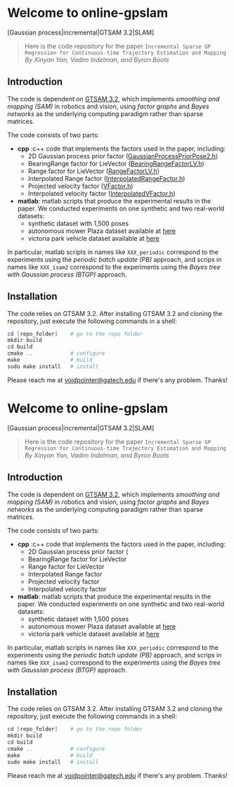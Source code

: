 # Welcome to online-gpslam
[Gaussian process|incremental|GTSAM 3.2|SLAM]
>Here is the code repository for the paper `Incremental Sparse GP Regression for Continuous-time Trajectory Estimation and Mapping`  *By Xinyan Yan, Vadim Indelman, and Byron Boots*

## Introduction
The code is dependent on [GTSAM 3.2](https://collab.cc.gatech.edu/borg/gtsam/), which implements *smoothing and mapping (SAM)* in robotics and vision, using *factor graphs* and *Bayes networks* as the underlying computing paradigm rather than sparse matrices.

The code consists of two parts:
* **cpp** :c++ code that implements the factors used in the paper, including:
	- 2D Gaussian process prior factor ([GaussianProcessPriorPose2.h](https://github.com/XinyanGT/online-gpslam-code/blob/master/cpp/GaussianProcessPriorPose2.h))
	- BearingRange factor for LieVector ([BearingRangeFactorLV.h](https://github.com/XinyanGT/online-gpslam-code/blob/master/cpp/BearingRangeFactorLV.h))
	- Range factor for LieVector ([RangeFactorLV.h](https://github.com/XinyanGT/online-gpslam-code/blob/master/cpp/RangeFactorLV.h))
	- Interpolated Range factor ([InterpolatedRangeFactor.h](https://github.com/XinyanGT/online-gpslam-code/blob/master/cpp/InterpolatedRangeFactor.h))
	- Projected velocity factor ([VFactor.h](https://github.com/XinyanGT/online-gpslam-code/blob/master/cpp/VFactor.h))
	- Interpolated velocity factor ([InterpolatedVFactor.h](https://github.com/XinyanGT/online-gpslam-code/blob/master/cpp/InterpolatedVFactor.h))
* **matlab**: matlab scripts that produce the experimental results in the paper. We conducted experiments on one synthetic and two real-world datasets:
	- synthetic dataset with 1,500 poses
	- autonomous mower Plaza dataset available at [here](http://www.frc.ri.cmu.edu/projects/emergencyresponse/RangeData/)
	- victoria park vehicle dataset available at [here](http://www-personal.acfr.usyd.edu.au/nebot/victoria_park.htm)
	
In particular, matlab scripts in names like `XXX_periodic` correspond to the experiments using the *periodic batch update (PB)* approach, and scrips in names like `XXX_isam2` correspond to the experiments using the *Bayes tree with Gaussian process (BTGP)* approach.

## Installation
The code relies on GTSAM 3.2. After installing GTSAM 3.2 and cloning the repository, just execute the following commands in a shell:
``` powershell
cd [repo_folder] 	# go to the repo folder
mkdir build      
cd build
cmake ..	  		# configure
make 				# build
sudo make install 	# install
```
Please reach me at <voidpointer@gatech.edu> if there's any problem. Thanks!
# Welcome to online-gpslam
[Gaussian process|incremental|GTSAM 3.2|SLAM]
>Here is the code repository for the paper `Incremental Sparse GP Regression for Continuous-time Trajectory Estimation and Mapping`  *By Xinyan Yan, Vadim Indelman, and Byron Boots*

## Introduction
The code is dependent on [GTSAM 3.2](https://collab.cc.gatech.edu/borg/gtsam/), which implements *smoothing and mapping (SAM)* in robotics and vision, using *factor graphs* and *Bayes networks* as the underlying computing paradigm rather than sparse matrices.

The code consists of two parts:
- **cpp** :c++ code that implements the factors used in the paper, including:
	- 2D Gaussian process prior factor (
	- BearingRange factor for LieVector
	- Range factor for LieVector
	- Interpolated Range factor
	- Projected velocity factor
	- Interpolated velocity factor
- **matlab**: matlab scripts that produce the experimental results in the paper. We conducted experiments on one synthetic and two real-world datasets:
	- synthetic dataset with 1,500 poses
	- autonomous mower Plaza dataset available at [here](http://www.frc.ri.cmu.edu/projects/emergencyresponse/RangeData/)
	- victoria park vehicle dataset available at [here](http://www-personal.acfr.usyd.edu.au/nebot/victoria_park.htm)
	
In particular, matlab scripts in names like `XXX_periodic` correspond to the experiments using the *periodic batch update (PB)* approach, and scrips in names like `XXX_isam2` correspond to the experiments using the *Bayes tree with Gaussian process (BTGP)* approach.

## Installation
The code relies on GTSAM 3.2. After installing GTSAM 3.2 and cloning the repository, just execute the following commands in a shell:
``` powershell
cd [repo_folder] 	# go to the repo folder
mkdir build      
cd build
cmake ..	  		# configure
make 				# build
sudo make install 	# install
```
Please reach me at <voidpointer@gatech.edu> if there's any problem. Thanks!